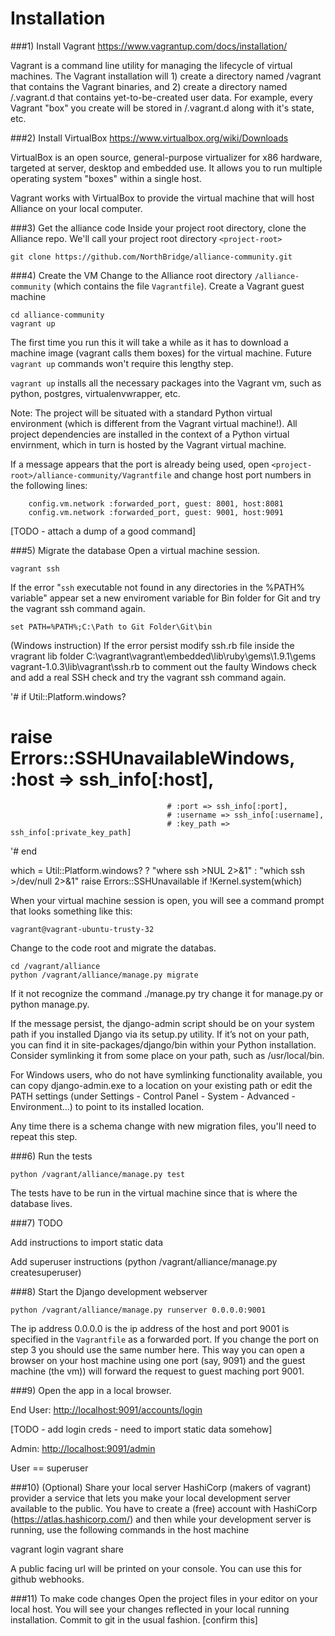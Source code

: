 Installation
============

###1) Install Vagrant
https://www.vagrantup.com/docs/installation/

Vagrant is a command line utility for managing the lifecycle of virtual machines. The Vagrant installation will 1) create a directory named /vagrant that contains the Vagrant binaries, and 2) create a directory named /.vagrant.d that contains yet-to-be-created user data. For example, every Vagrant "box" you create will be stored in /.vagrant.d along with it's state, etc.

###2) Install VirtualBox
https://www.virtualbox.org/wiki/Downloads

VirtualBox is an open source, general-purpose virtualizer for x86 hardware, targeted at server, desktop and embedded use. It allows you to run multiple operating system "boxes" within a single host.

Vagrant works with VirtualBox to provide the virtual machine that will host Alliance on your local computer.

###3) Get the alliance code
Inside your project root directory, clone the Alliance repo. We'll call your project root directory `<project-root>`

```
git clone https://github.com/NorthBridge/alliance-community.git
```
    
###4) Create the VM
Change to the Alliance root directory `/alliance-community` (which contains the file `Vagrantfile`). Create a Vagrant guest machine

    cd alliance-community
    vagrant up
    
The first time you run this it will take a while as it has to download a machine image (vagrant calls them boxes) for the virtual machine. Future `vagrant up` commands won't require this lengthy step.

`vagrant up` installs all the necessary packages into the Vagrant vm, such as python, postgres, virtualenvwrapper, etc.

Note: The project will be situated with a standard Python virtual environment (which is different from the Vagrant virtual machine!). All project dependencies are installed in the context of a Python virtual envirnment, which in turn is hosted by the Vagrant virtual machine.

If a message appears that the port is already being used, open `<project-root>/alliance-community/Vagrantfile` and change host port numbers in the following lines:
```
    config.vm.network :forwarded_port, guest: 8001, host:8081
    config.vm.network :forwarded_port, guest: 9001, host:9091
```    
[TODO - attach a dump of a good command]

###5) Migrate the database
Open a virtual machine session.

    vagrant ssh

If the error "`ssh` executable not found in any directories in the %PATH%
variable" appear set a new enviroment variable for Bin folder for Git and
try the vagrant ssh command again.

    set PATH=%PATH%;C:\Path to Git Folder\Git\bin

(Windows instruction) If the error persist modify ssh.rb file inside the
vragrant lib folder C:\vagrant\vagrant\embedded\lib\ruby\gems\1.9.1\gems\
vagrant-1.0.3\lib\vagrant\ssh.rb to comment out the faulty Windows check 
and add a real SSH check and try the vagrant ssh command again.

'# if Util::Platform.windows?
  # raise Errors::SSHUnavailableWindows, :host => ssh_info[:host],
                                       # :port => ssh_info[:port],
                                       # :username => ssh_info[:username],
                                       # :key_path => ssh_info[:private_key_path]
'# end

which = Util::Platform.windows? ? "where ssh >NUL 2>&1" : "which ssh >/dev/null 2>&1"
raise Errors::SSHUnavailable if !Kernel.system(which)

When your virtual machine session is open, you will see a command prompt that looks something like this:

`vagrant@vagrant-ubuntu-trusty-32`

Change to the code root and migrate the databas.

    cd /vagrant/alliance
    python /vagrant/alliance/manage.py migrate

If it not recognize the command ./manage.py try change it for manage.py or python manage.py.

If the message persist, the django-admin script should be on your system path
if you installed Django via its setup.py utility. If it’s not on your path, you
can find it in site-packages/django/bin within your Python installation.
Consider symlinking it from some place on your path, such as /usr/local/bin.

For Windows users, who do not have symlinking functionality available, you
can copy django-admin.exe to a location on your existing path or edit the
PATH settings (under Settings - Control Panel - System - Advanced - 
Environment...) to point to its installed location.
    
Any time there is a schema change with new migration files, you'll need to
repeat this step.

###6) Run the tests

```
python /vagrant/alliance/manage.py test
```

The tests have to be run in the virtual machine since that is where the database lives.

###7) TODO

Add instructions to import static data 

Add superuser instructions (python /vagrant/alliance/manage.py createsuperuser)

###8) Start the Django development webserver

```
python /vagrant/alliance/manage.py runserver 0.0.0.0:9001
```

The ip address 0.0.0.0 is the ip address of the host and port 9001 is specified in the `Vagrantfile` as a forwarded port. If you change the port on step 3 you should use the same number here. This way you can open a browser on your host machine using one port (say, 9091) and the guest machine (the vm)) will forward the request to guest maching port 9001.

###9) Open the app in a local browser.

End User: [http://localhost:9091/accounts/login](http://localhost:9091/accounts/login)

[TODO - add login creds - need to import static data somehow]

Admin: [http://localhost:9091/admin](http://localhost:9091/admin)

User == superuser

###10) (Optional) Share your local server
HashiCorp (makers of vagrant) provider a service that lets you make your
local development server available to the public. You have to create
a (free) account with HashiCorp (https://atlas.hashicorp.com/) and then
while your development server is running, use the following commands in the
host machine

   vagrant login
   vagrant share
   
A public facing url will be printed on your console. You can use this for
github webhooks.

###11) To make code changes
Open the project files in your editor on your local host. You will see your changes reflected in your local running installation. Commit to git in the usual fashion. [confirm this]


